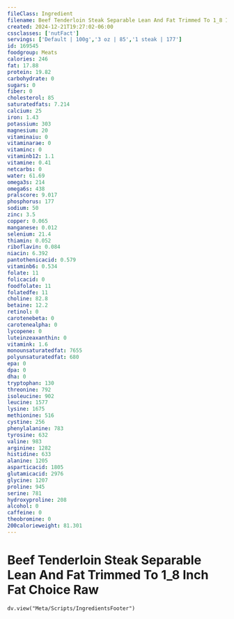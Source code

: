 ```yaml
---
fileClass: Ingredient
filename: Beef Tenderloin Steak Separable Lean And Fat Trimmed To 1_8 Inch Fat Choice Raw
created: 2024-12-21T19:27:02-06:00
cssclasses: ['nutFact']
servings: ['Default | 100g','3 oz | 85','1 steak | 177']
id: 169545
foodgroup: Meats
calories: 246
fat: 17.88
protein: 19.82
carbohydrate: 0
sugars: 0
fiber: 0
cholesterol: 85
saturatedfats: 7.214
calcium: 25
iron: 1.43
potassium: 303
magnesium: 20
vitaminaiu: 0
vitaminarae: 0
vitaminc: 0
vitaminb12: 1.1
vitamine: 0.41
netcarbs: 0
water: 61.69
omega3s: 214
omega6s: 438
pralscore: 9.017
phosphorus: 177
sodium: 50
zinc: 3.5
copper: 0.065
manganese: 0.012
selenium: 21.4
thiamin: 0.052
riboflavin: 0.084
niacin: 6.392
pantothenicacid: 0.579
vitaminb6: 0.534
folate: 11
folicacid: 0
foodfolate: 11
folatedfe: 11
choline: 82.8
betaine: 12.2
retinol: 0
carotenebeta: 0
carotenealpha: 0
lycopene: 0
luteinzeaxanthin: 0
vitamink: 1.6
monounsaturatedfat: 7655
polyunsaturatedfat: 680
epa: 0
dpa: 0
dha: 0
tryptophan: 130
threonine: 792
isoleucine: 902
leucine: 1577
lysine: 1675
methionine: 516
cystine: 256
phenylalanine: 783
tyrosine: 632
valine: 983
arginine: 1282
histidine: 633
alanine: 1205
asparticacid: 1805
glutamicacid: 2976
glycine: 1207
proline: 945
serine: 781
hydroxyproline: 208
alcohol: 0
caffeine: 0
theobromine: 0
200calorieweight: 81.301
---
```


# Beef Tenderloin Steak Separable Lean And Fat Trimmed To 1_8 Inch Fat Choice Raw

```dataviewjs
dv.view("Meta/Scripts/IngredientsFooter")
```
